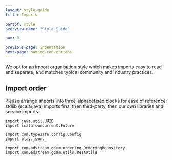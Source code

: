 ```yaml
---
layout: style-guide
title: Imports

partof: style
overview-name: "Style Guide"

num: 3

previous-page: indentation
next-page: naming-conventions
---
```


We opt for an import organisation style which makes imports easy to read and
separate, and matches typical community and industry practices.

## Import order

Please arrange imports into three alphabetised blocks for ease of reference;
stdlib (scala/java) imports first, then third-party, then our own libraries
and service imports:

    import java.util.UUID
    import scala.concurrent.Future

    import com.typesafe.config.Config
    import play.json._

    import com.adstream.gdam.ordering.OrderingRepository
    import com.adstream.gdam.utils.RestUtils
